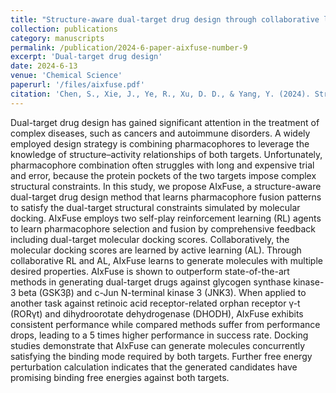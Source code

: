```yaml
---
title: "Structure-aware dual-target drug design through collaborative learning of pharmacophore combination and molecular simulation"
collection: publications
category: manuscripts
permalink: /publication/2024-6-paper-aixfuse-number-9
excerpt: 'Dual-target drug design'
date: 2024-6-13
venue: 'Chemical Science'
paperurl: '/files/aixfuse.pdf'
citation: 'Chen, S., Xie, J., Ye, R., Xu, D. D., & Yang, Y. (2024). Structure-aware dual-target drug design through collaborative learning of pharmacophore combination and molecular simulation. Chemical Science, 15(27), 10366-10380.'
---
```


Dual-target drug design has gained significant attention in the treatment of complex diseases, such as cancers and autoimmune disorders. A widely employed design strategy is combining pharmacophores to leverage the knowledge of structure–activity relationships of both targets. Unfortunately, pharmacophore combination often struggles with long and expensive trial and error, because the protein pockets of the two targets impose complex structural constraints. In this study, we propose AIxFuse, a structure-aware dual-target drug design method that learns pharmacophore fusion patterns to satisfy the dual-target structural constraints simulated by molecular docking. AIxFuse employs two self-play reinforcement learning (RL) agents to learn pharmacophore selection and fusion by comprehensive feedback including dual-target molecular docking scores. Collaboratively, the molecular docking scores are learned by active learning (AL). Through collaborative RL and AL, AIxFuse learns to generate molecules with multiple desired properties. AIxFuse is shown to outperform state-of-the-art methods in generating dual-target drugs against glycogen synthase kinase-3 beta (GSK3β) and c-Jun N-terminal kinase 3 (JNK3). When applied to another task against retinoic acid receptor-related orphan receptor γ-t (RORγt) and dihydroorotate dehydrogenase (DHODH), AIxFuse exhibits consistent performance while compared methods suffer from performance drops, leading to a 5 times higher performance in success rate. Docking studies demonstrate that AIxFuse can generate molecules concurrently satisfying the binding mode required by both targets. Further free energy perturbation calculation indicates that the generated candidates have promising binding free energies against both targets.
